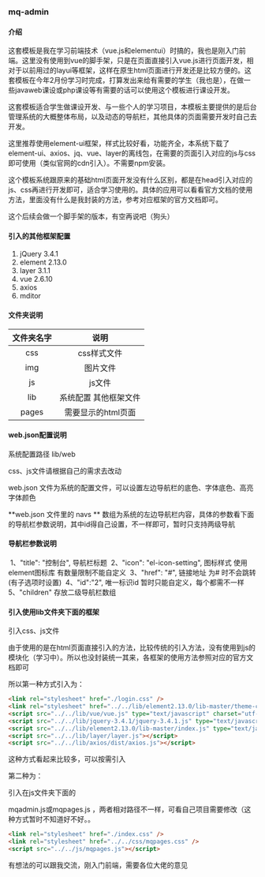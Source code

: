 ### mq-admin

#### 介绍

这套模板是我在学习前端技术（vue.js和elementui）时搞的，我也是刚入门前端。这里没有使用到vue的脚手架，只是在页面直接引入vue.js进行页面开发，相对于以前用过的layui等框架，这样在原生html页面进行开发还是比较方便的。这套模板在今年2月份学习时完成，打算发出来给有需要的学生（我也是），在做一些javaweb课设或php课设等有需要的话可以使用这个模板进行课设开发。

这套模板适合学生做课设开发、与一些个人的学习项目，本模板主要提供的是后台管理系统的大概整体布局，以及动态的导航栏，其他具体的页面需要开发时自己去开发。

这里推荐使用element-ui框架，样式比较好看，功能齐全，本系统下载了element-ui、axios、jq、vue、layer的离线包，在需要的页面引入对应的js与css即可使用（类似官网的cdn引入）。不需要npm安装。

这个模板系统跟原来的基础html页面开发没有什么区别，都是在head引入对应的js、css再进行开发即可，适合学习使用的。具体的应用可以看看官方文档的使用方法，里面没有什么是我封装的方法，参考对应框架的官方文档即可。

这个后续会做一个脚手架的版本，有空再说吧（狗头）

#### 引入的其他框架配置 

1. jQuery 3.4.1
2. element 2.13.0
3. layer 3.1.1
4. vue 2.6.10
5. axios   
6. mditor



#### 文件夹说明

| 文件夹名字 |         说明          |
| :--------: | :-------------------: |
|    css     |      css样式文件      |
|    img     |       图片文件        |
|     js     |        js文件         |
|    lib     | 系统配置 其他框架文件 |
|   pages    |  需要显示的html页面   |

#### web.json配置说明

系统配置路径 lib/web

css、js文件请根据自己的需求去改动

web.json 文件为系统的配置文件，可以设置左边导航栏的底色、字体底色、高亮字体颜色

**web.json 文件里的 navs **  数组为系统的左边导航栏内容，具体的参数看下面的导航栏参数说明，其中id得自己设置，不一样即可，暂时只支持两级导航



#### 导航栏参数说明 

​		1、"title": "控制台",  				        导航栏标题
​		2、"icon": "el-icon-setting",		    图标样式 使用element图标库 有数量限制不能自定义
​		3、"href": "#",						          链接地址 为# 时不会跳转(有子选项时设置)
​		4、"id":"2",						                唯一标识id 暂时只能自定义，每个都需不一样
​		5、"children"                   	    		 存放二级导航栏数组



#### 引入使用lib文件夹下面的框架 

引入css、js文件

由于使用的是在html页面直接引入的方法，比较传统的引入方法，没有使用到js的模块化（学习中）。所以也没封装统一其来，各框架的使用方法参照对应的官方文档即可

所以第一种方式引入为：

```html
<link rel="stylesheet" href="./login.css" />
<link rel="stylesheet" href="../../lib/element2.13.0/lib-master/theme-chalk/index.css" />
<script src="../../lib/vue/vue.js" type="text/javascript" charset="utf-8"></script>
<script src="../../lib/jquery-3.4.1/jquery-3.4.1.js" type="text/javascript" charset="utf-8"></script>
<script src="../../lib/element2.13.0/lib-master/index.js" type="text/javascript" charset="utf-8"></script>
<script src="../../lib/layer/layer.js"></script>
<script src="../../lib/axios/dist/axios.js"></script>
```

这种方式看起来比较多，可以按需引入



第二种为：

引入在js文件夹下面的 

mqadmin.js或mqpages.js ，两者相对路径不一样，可看自己项目需要修改（这种方式暂时不知道好不好。。

```html
<link rel="stylesheet" href="./index.css" />
<link rel="stylesheet" href="../../css/mqpages.css" />
<script src="../../js/mqpages.js"></script>
```



有想法的可以跟我交流，刚入门前端，需要各位大佬的意见